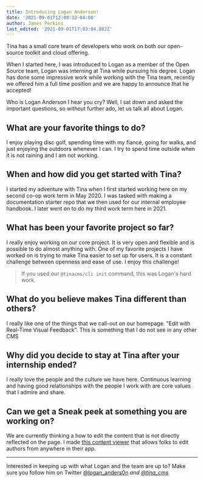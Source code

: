 ```yaml
---
title: Introducing Logan Anderson!
date: '2021-09-01T12:09:32-04:00'
author: James Perkins
last_edited: '2021-09-01T17:03:04.882Z'
---
```

Tina has a small core team of developers who work on both our open-source toolkit and cloud offering.  
  
When I started here, I was introduced to Logan as a member of the Open Source team, Logan was interning at Tina while pursuing his degree. Logan has done some impressive work while working with the Tina team, recently we offered him a full time position and we are happy to announce that he accepted!

Who is Logan Anderson I hear you cry? Well, I sat down and asked the important questions, so without further ado, let us talk all about Logan.

## What are your favorite things to do? 

I enjoy playing disc golf, spending time with my fiancé, going for walks, and just enjoying the outdoors whenever I can. I try to spend time outside when it is not raining and I am not working.

## **When and how did you get started with Tina?**

I started my adventure with Tina when I first started working here on my second co-op work term in May 2020. I was tasked with making a documentation starter repo that we then used for our internal employee handbook. I later went on to do my third work term here in 2021.

## **What has been your favorite project so far?**

I really enjoy working on our core project. It is very open and flexible and is possible to do almost anything with. One of my favorite projects I have worked on is trying to make Tina easier to set up for users. It is a constant challenge between openness and ease of use. I enjoy this challenge!

>If you used our `@tinacms/cli init` command, this was Logan's hard work.

## **What do you believe makes Tina different than others?**

I really like one of the things that we call-out on our homepage. "Edit with Real-Time Visual Feedback". This is something that I do not see in any other CMS

## **Why did you decide to stay at Tina after your internship ended?**

I really love the people and the culture we have here. Continuous learning and having good relationships with the people I work with are core values that I admire and share.

## **Can we get a Sneak peek at something you are working on?**

We are currently thinking a how to edit the content that is not directly reflected on the page. I made [this content viewer](https://github.com/tinacms/tina-cloud-starter/pull/171#issuecomment-906376371) that allows folks to edit authors from anywhere in their app.

***

Interested in keeping up with what Logan and the team are up to? Make sure you follow him on Twitter [@logan_anders0n]() _and [@tina_cms](https://twitter.com/tina_cms)_ 